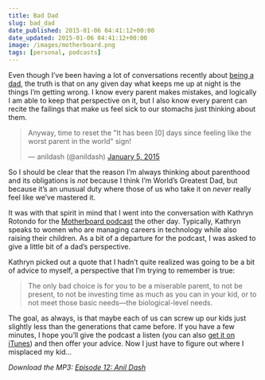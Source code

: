 ```yaml
---
title: Bad Dad
slug: bad_dad
date_published: 2015-01-06 04:41:12+00:00
date_updated: 2015-01-06 04:41:12+00:00
image: /images/motherboard.png
tags: [personal, podcasts]
---
```

Even though I’ve been having a lot of conversations recently about [being a dad](/2014/11/peak-dad-twitter), the truth is that on any given day what keeps me up at night is the things I’m getting wrong. I know every parent makes mistakes, and logically I am able to keep that perspective on it, but I also know every parent can recite the failings that make us feel sick to our stomachs just thinking about them.

<blockquote class="twitter-tweet" data-dnt="true" data-theme="dark"><p lang="en" dir="ltr">Anyway, time to reset the &quot;It has been [0] days since feeling like the worst parent in the world&quot; sign!</p>&mdash; anildash (@anildash) <a href="https://twitter.com/anildash/status/552227791161556994?ref_src=twsrc%5Etfw">January 5, 2015</a></blockquote> <script async src="https://platform.twitter.com/widgets.js" charset="utf-8"></script>

So I should be clear that the reason I’m always thinking about parenthood and its obligations is *not* because I think I’m World’s Greatest Dad, but because it’s an unusual duty where those of us who take it on *never* really feel like we’ve mastered it.

It was with that spirit in mind that I went into the conversation with Kathryn Rotondo for the [Motherboard podcast](http://www.motherboardpodcast.com/episode-12-anil-dash/) the other day. Typically, Kathryn speaks to women who are managing careers in technology while also raising their children. As a bit of a departure for the podcast, I was asked to give a little bit of a dad’s perspective.

Kathryn picked out a quote that I hadn’t quite realized was going to be a bit of advice to myself, a perspective that I’m trying to remember is true:

> The only bad choice is for you to be a miserable parent, to not be present, to not be investing time as much as you can in your kid, or to not meet those basic needs—the biological-level needs.

The goal, as always, is that maybe each of us can screw up our kids just slightly less than the generations that came before. If you have a few minutes, I hope you’ll give the podcast a listen (you can also [get it on iTunes](https://itunes.apple.com/us/podcast/episode-12-anil-dash/id834761944?i=329745177&amp;mt=2)) and then offer your advice. Now I just have to figure out where I misplaced my kid…
  
*Download the MP3: [Episode 12: Anil Dash](http://audio.simplecast.fm/6282.mp3)*
